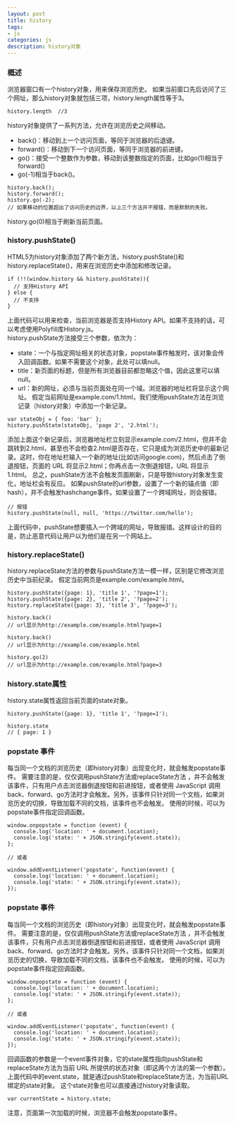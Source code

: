 ```yaml
---
layout: post
title: history
tags:
- js
categories: js
description: history对象
---
```


<!-- more -->
### 概述
浏览器窗口有一个history对象，用来保存浏览历史。
如果当前窗口先后访问了三个网址，那么history对象就包括三项，history.length属性等于3。
```
history.length  //3
```
history对象提供了一系列方法，允许在浏览历史之间移动。<br>

- back()：移动到上一个访问页面，等同于浏览器的后退键。
- forward()：移动到下一个访问页面，等同于浏览器的前进键。
- go()：接受一个整数作为参数，移动到该整数指定的页面，比如go(1)相当于forward()
- go(-1)相当于back()。
```
history.back();
history.forward();
history.go(-2);
// 如果移动的位置超出了访问历史的边界，以上三个方法并不报错，而是默默的失败。
```
history.go(0)相当于刷新当前页面。
### history.pushState()
HTML5为history对象添加了两个新方法，history.pushState()和history.replaceState()，用来在浏览历史中添加和修改记录。
```
if (!!(window.history && history.pushState)){
  // 支持History API
} else {
  // 不支持
}
```
上面代码可以用来检查，当前浏览器是否支持History API。如果不支持的话，可以考虑使用Polyfill库History.js。<br>
history.pushState方法接受三个参数，依次为：
- state：一个与指定网址相关的状态对象，popstate事件触发时，该对象会传入回调函数。如果不需要这个对象，此处可以填null。
- title：新页面的标题，但是所有浏览器目前都忽略这个值，因此这里可以填null。
- url：新的网址，必须与当前页面处在同一个域。浏览器的地址栏将显示这个网址。
假定当前网址是example.com/1.html，我们使用pushState方法在浏览记录（history对象）中添加一个新记录。
```
var stateObj = { foo: 'bar' };
history.pushState(stateObj, 'page 2', '2.html');
```
添加上面这个新记录后，浏览器地址栏立刻显示example.com/2.html，但并不会跳转到2.html，甚至也不会检查2.html是否存在，它只是成为浏览历史中的最新记录。这时，你在地址栏输入一个新的地址(比如访问google.com)，然后点击了倒退按钮，页面的 URL 将显示2.html；你再点击一次倒退按钮，URL 将显示1.html。
总之，pushState方法不会触发页面刷新，只是导致history对象发生变化，地址栏会有反应。
如果pushState的url参数，设置了一个新的锚点值（即hash），并不会触发hashchange事件。如果设置了一个跨域网址，则会报错。
```
// 报错
history.pushState(null, null, 'https://twitter.com/hello');
```
上面代码中，pushState想要插入一个跨域的网址，导致报错。这样设计的目的是，防止恶意代码让用户以为他们是在另一个网站上。

### history.replaceState()
history.replaceState方法的参数与pushState方法一模一样，区别是它修改浏览历史中当前纪录。
假定当前网页是example.com/example.html。
```
history.pushState({page: 1}, 'title 1', '?page=1');
history.pushState({page: 2}, 'title 2', '?page=2');
history.replaceState({page: 3}, 'title 3', '?page=3');

history.back()
// url显示为http://example.com/example.html?page=1

history.back()
// url显示为http://example.com/example.html

history.go(2)
// url显示为http://example.com/example.html?page=3
```
### history.state属性
history.state属性返回当前页面的state对象。
```
history.pushState({page: 1}, 'title 1', '?page=1');

history.state
// { page: 1 }
```
### popstate 事件
每当同一个文档的浏览历史（即history对象）出现变化时，就会触发popstate事件。
需要注意的是，仅仅调用pushState方法或replaceState方法 ，并不会触发该事件，只有用户点击浏览器倒退按钮和前进按钮，或者使用 JavaScript 调用back、forward、go方法时才会触发。另外，该事件只针对同一个文档，如果浏览历史的切换，导致加载不同的文档，该事件也不会触发。
使用的时候，可以为popstate事件指定回调函数。
```
window.onpopstate = function (event) {
  console.log('location: ' + document.location);
  console.log('state: ' + JSON.stringify(event.state));
};

// 或者

window.addEventListener('popstate', function(event) {
  console.log('location: ' + document.location);
  console.log('state: ' + JSON.stringify(event.state));
});
```
### popstate 事件
每当同一个文档的浏览历史（即history对象）出现变化时，就会触发popstate事件。
需要注意的是，仅仅调用pushState方法或replaceState方法 ，并不会触发该事件，只有用户点击浏览器倒退按钮和前进按钮，或者使用 JavaScript 调用back、forward、go方法时才会触发。另外，该事件只针对同一个文档，如果浏览历史的切换，导致加载不同的文档，该事件也不会触发。
使用的时候，可以为popstate事件指定回调函数。
```
window.onpopstate = function (event) {
  console.log('location: ' + document.location);
  console.log('state: ' + JSON.stringify(event.state));
};

// 或者

window.addEventListener('popstate', function(event) {
  console.log('location: ' + document.location);
  console.log('state: ' + JSON.stringify(event.state));
});
```
回调函数的参数是一个event事件对象，它的state属性指向pushState和replaceState方法为当前 URL 所提供的状态对象（即这两个方法的第一个参数）。上面代码中的event.state，就是通过pushState和replaceState方法，为当前URL绑定的state对象。
这个state对象也可以直接通过history对象读取。
```
var currentState = history.state;
```
注意，页面第一次加载的时候，浏览器不会触发popstate事件。



